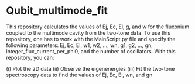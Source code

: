 # Qubit_multimode_fit
This repository calculates the values of Ej, Ec, El, g, and w for the fluxonium coupled to the multimode cavity from the two-tone data. To use this repository, one has to work with the MainScript.py file and specify the following parameters: Ej, Ec, El, w1, w2, ..., wn, g1, g2, ..., gn, integer_flux_current_per_phi0, and the number of oscillators. With this repository, you can:

(i) Plot the 2D data
(ii) Observe the eigenenergies
(iii) Fit the two-tone spectroscopy data to find the values of Ej, Ec, El, wn, and gn